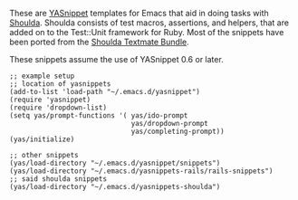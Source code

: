 These are [YASnippet](http://yasnippet.googlecode.com/svn/trunk/doc/index.html) templates for Emacs that aid in doing tasks with [Shoulda](http://github.com/thoughtbot/shoulda/tree/master). Shoulda consists of test macros, assertions, and helpers, that are added on to the Test::Unit framework for Ruby. Most of the snippets have been ported from the [Shoulda Textmate Bundle](http://svn.textmate.org/trunk/Review/Bundles/Ruby%20Shoulda.tmbundle/).

These snippets assume the use of YASnippet 0.6 or later. 

    ;; example setup
    ;; location of yasnippets
    (add-to-list 'load-path "~/.emacs.d/yasnippet")
    (require 'yasnippet)
    (require 'dropdown-list)
    (setq yas/prompt-functions '( yas/ido-prompt
                                  yas/dropdown-prompt
                                  yas/completing-prompt))
    (yas/initialize)
    
    ;; other snippets
    (yas/load-directory "~/.emacs.d/yasnippet/snippets")
    (yas/load-directory "~/.emacs.d/yasnippets-rails/rails-snippets")
    ;; said shoulda snippets
    (yas/load-directory "~/.emacs.d/yasnippets-shoulda")
    
